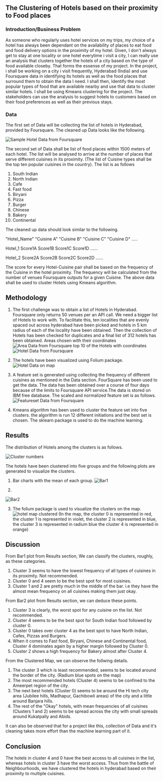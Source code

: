 ## The Clustering of Hotels based on their proximity to Food places
### Introduction/Business Problem
As someone who regularly uses hotel services on my trips, my choice of a hotel has always been dependant on the availability of places to eat food and food delivery options in the proximity of my hotel. Given, I don't always get to stay at one locality or one hotel everytime i visit a city, I can really use an analysis that clusters together the hotels of a city based on the type of food available closeby. That forms the essense of my project. 
In the project, i shall be working on a city i visit frequently, Hyderabad (India) and use Foursquare data in identifying its hotels as well as the food places that surround them to obtain the data I need. I shall then, Identify the most popular types of food that are available nearby and use that data to cluster similar hotels. I shall be using Kmeans clustering for the project.
The stakeholders can use the analysis to suggest hotels to customers based on their food preferences as well as their previous stays.
### Data
The first set of Data will be collecting the list of hotels in Hyderabad, provided by Foursquare. The cleaned up Data looks like the following. 

![Sample Hotel Data from Foursquare](https://github.com/BDineshBharadwaj/IBM_Course/blob/master/DataHotel.PNG)

The second set of Data shall be list of food places within 1500 meters of each hotel. The list will be analysed to arrive at the number of places that serve different cuisines in its proximity. (The list of Cuisine types shall be the top ten popular cuisines in the country).
The list is as follows
1. South Indian
2. North Indian
3. Cafe
4. Fast food
5. Biryani
6. Pizza
7. Burger
8. Chinese
9. Bakery
10. Continental


The cleaned up data should look similar to the following.

"Hotel_Name"     "Cuisine A"     "Cuisine B"     "Cuisine C"     "Cuisine D" .....

   Hotel_1         Score1A         Score1B         Score1C         Score1D  ......

   Hotel_2         Score2A         Score2B         Score2C         Score2D  ......
   
The score for every Hotel-Cuisine pair shall be based on the frequency of the Cuisine in the hotel proximity. The  frequency will be calculated from the number of venues Foursquare outputs for a given Cuisine.
The above data shall be used to cluster Hotels using Kmeans algorithm.
## Methodology
1. The first challenge was to obtain a list of Hotels in Hyderabad. Foursquare only returns 50 venues per an API call. We need a bigger list of Hotels to work with. To facilitate this, ten localities that are evenly spaced out across hyderabad have been picked and hotels in 5 km radius of each of the locality have been obtained. Then the collection of Hotels has been checked for duplicates and a final list of 312 hotels has been obtained.
Areas chosen with their coordinates
![Area Data from Foursquare](https://github.com/BDineshBharadwaj/IBM_Course/blob/master/Areas.PNG)
top 10 of the Hotels with coordinates 
![Hotel Data from Foursquare](https://github.com/BDineshBharadwaj/IBM_Course/blob/master/Hotels.PNG)

2. The hotels have been visualized using Folium package.
![Hotel Data on map](https://github.com/BDineshBharadwaj/IBM_Course/blob/master/Map.PNG)

3. A feature set is generated using collecting the frequency of different cuisines as mentioned in the Data section. FourSquare has been used to get the data. The data has been obtained over a course of four days because of the limits to Foursquare API service.The data is stored on IBM free database. The scaled and normalized feature set is as follows.
![Featureset Data from Foursquare](https://github.com/BDineshBharadwaj/IBM_Course/blob/master/Featureset.PNG)

4. Kmeans algorithm has been used to cluster the feature set into five clusters. the algorithm is run 12 different initiations and the best set is chosen. The sklearn package is used to do the machine learning.

## Results
The distribution of Hotels among the clusters is as follows.

![Cluster numbers](https://github.com/BDineshBharadwaj/IBM_Course/blob/master/Clustercount.PNG)

The hotels have been clustered into five groups and the following plots are generated to visualize the clusters.
1. Bar charts with the mean of each group.
![Bar1](https://github.com/BDineshBharadwaj/IBM_Course/blob/master/Bar1.PNG)

2.
![Bar2](https://github.com/BDineshBharadwaj/IBM_Course/blob/master/Bar2.PNG)

3. The folium package is used to visualize the clusters on the map.
![hotel map clustered](https://github.com/BDineshBharadwaj/IBM_Course/blob/master/MapCluster.PNG)
 (In the map,  the cluster 0 is represented in red,
               the cluster 1 is represented in violet,
               the cluster 2 is represented in blue,
               the cluster 3 is represented in radium blue
               the cluster 4 is represented in orange)
## Discussion
From Bar1 plot from Results section, We can classify the clusters, roughly, as these categories.
1. Cluster 3 seems to have the lowest frequency of all types of cuisines in its proximity. Not recommended.
2. Cluster 0 and 4 seem to be the best spot for most cuisines.
3. Cluster 1 and 2 are pretty much in the middle of the bar. i.e they have the almost mean frequency on all cuisines making them just okay.

From Bar2 plot from Results section, we can deduce these points.
1. Cluster 3 is clearly, the worst spot for any cuisine on the list. Not recommended.
2. Cluster 4 seems to be the best spot for South Indian food followed by cluster 0.
3. Cluster 0 takes over cluster 4 as the best spot to have North Indian, Cafes, Pizzas and Burgers.
4. When it comes to Fast food, Biryani, Chinese and Continental food, Cluster 4 dominates again by a higher margin followed by Cluster 0.
5. Cluster 2 shows a high frequency for Bakery almost after Cluster 4.

From the Clustered Map, we can observe the follwing details.
1. The cluster 3 which is least recommended, seems to be located around the border of the city. (Radium blue spots on the map)
2. The most recommended hotels (Cluster 4) seems to be confined to the Ameerpet region of the city.
3. The next best hotels (Cluster 0) seems to be around the Hi tech city area (Jubilee hills, Madhapur, Gachibowli areas) of the city and a little around Banjara hills.
4. The rest of the "Okay" hotels, with mean frequencies of all cuisines (Clusters 1 and 2) seems to be spread across the city with small spreads around Kukatpally and Abids.

It can also be observed that for a project like this, collection of Data and it's cleaning takes more effort than the machine learning part of it.
## Conclusion
The hotels in cluster 4 and 0 have the best access to all cuisines in the list, whereas hotels in cluster 3 have the worst access. Thus from the battle of Neighbourhoods, we have clustered the hotels in hyderabad based on their proximity to multiple cuisines.
